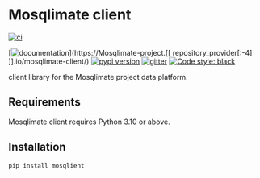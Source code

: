 # Mosqlimate client

[![ci](https://github.com/Mosqlimate-project/mosqlimate-client/workflows/ci/badge.svg)](https://github.com/Mosqlimate-project/mosqlimate-client/actions?query=workflow%3Aci)

[![documentation](https://img.shields.io/badge/docs-mkdocs%20material-blue.svg?style=flat)](https://Mosqlimate-project.[[ repository_provider[:-4] ]].io/mosqlimate-client/)
[![pypi version](https://img.shields.io/pypi/v/mosqlimate-client.svg)](https://pypi.org/project/mosqlimate-client/)
[![gitter](https://badges.gitter.im/join%20chat.svg)](https://gitter.im/mosqlimate-client/community)
[![Code style: black](https://img.shields.io/badge/code%20style-black-000000.svg)](https://github.com/psf/black)

client library for the Mosqlimate project data platform.

## Requirements

Mosqlimate client requires Python 3.10 or above.



## Installation

```bash
pip install mosqlient
```
